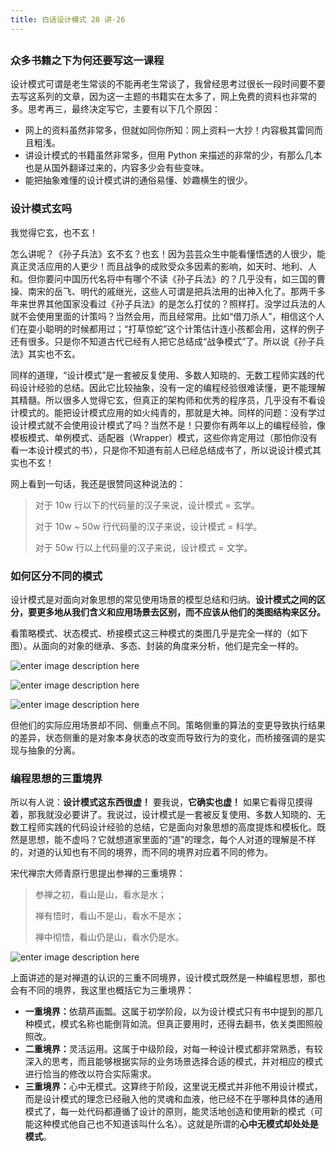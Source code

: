 ```yaml
---
title: 白话设计模式 28 讲-26
---
```

<article id="topicContainer" class="column_content"><h2 class="topic_title"></h2><div><h3 id="">众多书籍之下为何还要写这一课程</h3>
<p>设计模式可谓是老生常谈的不能再老生常谈了，我曾经思考过很长一段时间要不要去写这系列的文章，因为这一主题的书籍实在太多了，网上免费的资料也非常的多。思考再三，最终决定写它，主要有以下几个原因：</p>
<ul>
<li>网上的资料虽然非常多，但就如同你所知：网上资料一大抄！内容极其雷同而且粗浅。</li>
<li>讲设计模式的书籍虽然非常多，但用 Python 来描述的非常的少，有那么几本也是从国外翻译过来的，内容多少会有些变味。</li>
<li>能把抽象难懂的设计模式讲的通俗易懂、妙趣横生的很少。</li>
</ul>
<h3 id="-1">设计模式玄吗</h3>
<p>我觉得它玄，也不玄！</p>
<p>怎么讲呢？《孙子兵法》玄不玄？也玄！因为芸芸众生中能看懂悟透的人很少，能真正灵活应用的人更少！而且战争的成败受众多因素的影响，如天时、地利、人和。但你要问中国历代名将中有哪个不读《孙子兵法》的？几乎没有，如三国的曹操、南宋的岳飞、明代的戚继光，这些人可谓是把兵法用的出神入化了。那两千多年来世界其他国家没看过《孙子兵法》的是怎么打仗的？照样打。没学过兵法的人就不会使用里面的计策吗？当然会用，而且经常用。比如“借刀杀人”，相信这个人们在耍小聪明的时候都用过；“打草惊蛇”这个计策估计连小孩都会用，这样的例子还有很多。只是你不知道古代已经有人把它总结成“战争模式”了。所以说《孙子兵法》其实也不玄。</p>
<p>同样的道理，“设计模式”是一套被反复使用、多数人知晓的、无数工程师实践的代码设计经验的总结。因此它比较抽象，没有一定的编程经验很难读懂，更不能理解其精髓。所以很多人觉得它玄，但真正的架构师和优秀的程序员，几乎没有不看设计模式的。能把设计模式应用的如火纯青的，那就是大神。同样的问题：没有学过设计模式就不会使用设计模式了吗？当然不是！只要你有两年以上的编程经验，像模板模式、单例模式、适配器（Wrapper）模式，这些你肯定用过（那怕你没有看一本设计模式的书），只是你不知道有前人已经总结成书了，所以说设计模式其实也不玄！</p>
<p>网上看到一句话，我还是很赞同这种说法的：</p>
<blockquote>
  <p>对于 10w 行以下的代码量的汉子来说，设计模式 = 玄学。</p>
  <p>对于 10w ~ 50w 行代码量的汉子来说，设计模式 = 科学。</p>
  <p>对于 50w 行以上代码量的汉子来说，设计模式 = 文学。</p>
</blockquote>
<h3 id="-2">如何区分不同的模式</h3>
<p>设计模式是对面向对象思想的常见使用场景的模型总结和归纳。<strong>设计模式之间的区分，要更多地从我们含义和应用场景去区别，而不应该从他们的类图结构来区分。</strong></p>
<p>看策略模式、状态模式、桥接模式这三种模式的类图几乎是完全一样的（如下图）。从面向的对象的继承、多态、封装的角度来分析，他们是完全一样的。</p>
<p><img src="https://images.gitbook.cn/9176a840-9ba2-11e8-870d-e9db50847c4e" alt="enter image description here" /></p>
<p><img src="https://images.gitbook.cn/9e5fb600-9ba2-11e8-870d-e9db50847c4e" alt="enter image description here" /></p>
<p><img src="https://images.gitbook.cn/aa6c6d80-9ba2-11e8-9a44-4972dd48e97e" alt="enter image description here" /></p>
<p>但他们的实际应用场景却不同、侧重点不同。策略侧重的算法的变更导致执行结果的差异，状态侧重的是对象本身状态的改变而导致行为的变化，而桥接强调的是实现与抽象的分离。</p>
<h3 id="-3">编程思想的三重境界</h3>
<p>所以有人说：<strong>设计模式这东西很虚！</strong> 要我说，<strong>它确实也虚！</strong> 如果它看得见摸得着，那我就没必要讲了。我说过，设计模式是一套被反复使用、多数人知晓的、无数工程师实践的代码设计经验的总结，它是面向对象思想的高度提炼和模板化。既然是思想，能不虚吗？它就想道家里面的“道”的理念，每个人对道的理解是不样的，对道的认知也有不同的境界，而不同的境界对应着不同的修为。</p>
<p>宋代禅宗大师青原行思提出参禅的三重境界：</p>
<blockquote>
  <p>参禅之初，看山是山，看水是水；</p>
  <p>禅有悟时，看山不是山，看水不是水；</p>
  <p>禅中彻悟，看山仍是山，看水仍是水。</p>
</blockquote>
<p><img src="https://images.gitbook.cn/b6e37f90-9ba2-11e8-9a44-4972dd48e97e" alt="enter image description here" /></p>
<p>上面讲述的是对禅道的认识的三重不同境界，设计模式既然是一种编程思想，那也会有不同的境界，我这里也概括它为三重境界：</p>
<ul>
<li><strong>一重境界：</strong>依葫芦画瓢。这属于初学阶段，以为设计模式只有书中提到的那几种模式，模式名称也能倒背如流。但真正要用时，还得去翻书，依关类图照般照改。</li>
<li><strong>二重境界：</strong>灵活运用。这属于中级阶段，对每一种设计模式都非常熟悉，有较深入的思考，而且能够根据实际的业务场景选择合适的模式，并对相应的模式进行恰当的修改以符合实际需求。</li>
<li><strong>三重境界：</strong>心中无模式。这算终于阶段，这里说无模式并非他不用设计模式，而是设计模式的理念已经融入他的灵魂和血液，他已经不在乎哪种具体的通用模式了，每一处代码都遵循了设计的原则，能灵活地创造和使用新的模式（可能这种模式他自己也不知道该叫什么名）。这就是所谓的<strong>心中无模式却处处是模式</strong>。</li>
</ul></div></article>